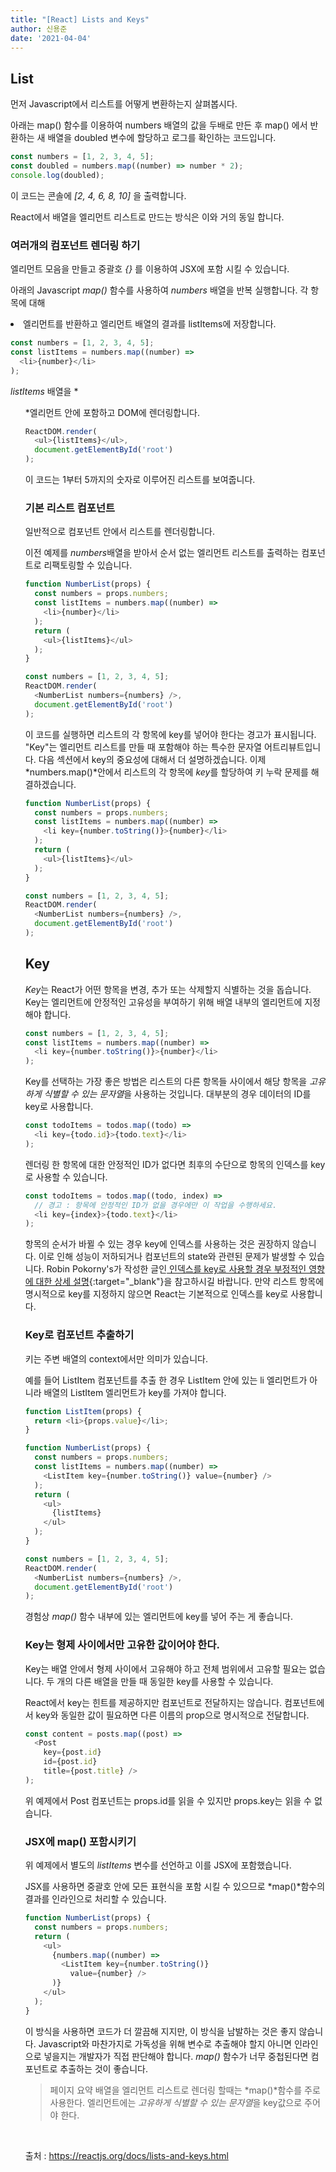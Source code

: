 ```yaml
---
title: "[React] Lists and Keys"
author: 신용준
date: '2021-04-04'
---
```


## List

먼저 Javascript에서 리스트를 어떻게 변환하는지 살펴봅시다.

아래는 map() 함수를 이용하여 numbers 배열의 값을 두배로 만든 후 map() 에서 반환하는 새 배열을 doubled 변수에 할당하고 로그를 확인하는 코드입니다.

```js
const numbers = [1, 2, 3, 4, 5];
const doubled = numbers.map((number) => number * 2);
console.log(doubled);
```

이 코드는 콘솔에 *[2, 4, 6, 8, 10]* 을 출력합니다.

React에서 배열을 엘리먼트 리스트로 만드는 방식은 이와 거의 동일 합니다.

### 여러개의 컴포넌트 렌더링 하기

엘리먼트 모음을 만들고 중괄호 *{}* 를 이용하여 JSX에 포함 시킬 수 있습니다.

아래의 Javascript *map()* 함수를 사용하여 *numbers* 배열을 반복 실행합니다. 각 항목에 대해 *<li>* 엘리먼트를 반환하고 엘리먼트 배열의 결과를 listItems에 저장합니다.

```js
const numbers = [1, 2, 3, 4, 5];
const listItems = numbers.map((number) => 
  <li>{number}</li>
);
```

*listItems* 배열을 *<ul>*엘리먼트 안에 포함하고 DOM에 렌더링합니다.

```js
ReactDOM.render(
  <ul>{listItems}</ul>,
  document.getElementById('root')
);
```

이 코드는 1부터 5까지의 숫자로 이루어진 리스트를 보여줍니다.

### 기본 리스트 컴포넌트

일반적으로 컴포넌트 안에서 리스트를 렌더링합니다.

이전 예제를 *numbers*배열을 받아서 순서 없는 엘리먼트 리스트를 출력하는 컴포넌트로 리팩토링할 수 있습니다.

```js
function NumberList(props) {
  const numbers = props.numbers;
  const listItems = numbers.map((number) => 
    <li>{number}</li>
  );
  return (
    <ul>{listItems}</ul>
  );
}

const numbers = [1, 2, 3, 4, 5];
ReactDOM.render(
  <NumberList numbers={numbers} />,
  document.getElementById('root')
);
```

이 코드를 실행하면 리스트의 각 항목에 key를 넣어야 한다는 경고가 표시됩니다. "Key"는 엘리먼트 리스트를 만들 때 포함해야 하는 특수한 문자열 어트리뷰트입니다. 다음 섹션에서 key의 중요성에 대해서 더 설명하겠습니다. 이제 *numbers.map()*안에서 리스트의 각 항목에 *key*를 할당하여 키 누락 문제를 해결하겠습니다.

```js
function NumberList(props) {
  const numbers = props.numbers;
  const listItems = numbers.map((number) => 
    <li key={number.toString()}>{number}</li>
  );
  return (
    <ul>{listItems}</ul>
  );
}

const numbers = [1, 2, 3, 4, 5];
ReactDOM.render(
  <NumberList numbers={numbers} />,
  document.getElementById('root')
);
```

## Key

*Key*는 React가 어떤 항목을 변경, 추가 또는 삭제할지 식별하는 것을 돕습니다. Key는 엘리먼트에 안정적인 고유성을 부여하기 위해 배열 내부의 엘리먼트에 지정해야 합니다.

```js
const numbers = [1, 2, 3, 4, 5];
const listItems = numbers.map((number) => 
  <li key={number.toString()}>{number}</li>
);
```

Key를 선택하는 가장 좋은 방법은 리스트의 다른 항목들 사이에서 해당 항목을 *고유하게 식별할 수 있는 문자열*을 사용하는 것입니다. 대부분의 경우 데이터의 ID를 key로 사용합니다.

```js
const todoItems = todos.map((todo) =>
  <li key={todo.id}>{todo.text}</li>
);
```

렌더링 한 항목에 대한 안정적인 ID가 없다면 최후의 수단으로 항목의 인덱스를 key로 사용할 수 있습니다.

```js
const todoItems = todos.map((todo, index) =>
  // 경고 : 항목에 안정적인 ID가 없을 경우에만 이 작업을 수행하세요.
  <li key={index}>{todo.text}</li>
);
```

항목의 순서가 바뀔 수 있는 경우 key에 인덱스를 사용하는 것은 권장하지 않습니다. 이로 인해 성능이 저하되거나 컴포넌트의 state와 관련된 문제가 발생할 수 있습니다. Robin Pokorny's가 작성한 글인[ 인덱스를 key로 사용할 경우 부정적인 영향에 대한 상세 설명](https://robinpokorny.medium.com/index-as-a-key-is-an-anti-pattern-e0349aece318){:target="_blank"}을 참고하시길 바랍니다. 만약 리스트 항목에 명시적으로 key를 지정하지 않으면 React는 기본적으로 인덱스를 key로 사용합니다.

### Key로 컴포넌트 추출하기

키는 주변 배열의 context에서만 의미가 있습니다.

예를 들어 ListItem 컴포넌트를 추출 한 경우 ListItem 안에 있는 li 엘리먼트가 아니라 배열의 ListItem 엘리먼트가 key를 가져야 합니다.

```js
function ListItem(props) {
  return <li>{props.value}</li>;
}

function NumberList(props) {
  const numbers = props.numbers;
  const listItems = numbers.map((number) =>
    <ListItem key={number.toString()} value={number} />
  );
  return (
    <ul>
      {listItems}
    </ul>
  );
}

const numbers = [1, 2, 3, 4, 5];
ReactDOM.render(
  <NumberList numbers={numbers} />,
  document.getElementById('root')
);
```

경험상 *map()* 함수 내부에 있는 엘리먼트에 key를 넣어 주는 게 좋습니다.

### Key는 형제 사이에서만 고유한 값이어야 한다.

Key는 배열 안에서 형제 사이에서 고유해야 하고 전체 범위에서 고유할 필요는 없습니다.
두 개의 다른 배열을 만들 때 동일한 key를 사용할 수 있습니다.

React에서 key는 힌트를 제공하지만 컴포넌트로 전달하지는 않습니다. 컴포넌트에서 key와 동일한 값이 필요하면 다른 이름의 prop으로 명시적으로 전달합니다.

```js
const content = posts.map((post) =>
  <Post
    key={post.id}
    id={post.id}
    title={post.title} />
);
```

위 예제에서 Post 컴포넌트는 props.id를 읽을 수 있지만 props.key는 읽을 수 없습니다.

### JSX에 map() 포함시키기

위 예제에서 별도의 *listItems* 변수를 선언하고 이를 JSX에 포함했습니다.

JSX를 사용하면 중괄호 안에 모든 표현식을 포함 시킬 수 있으므로 *map()*함수의 결과를 인라인으로 처리할 수 있습니다.

```js
function NumberList(props) {
  const numbers = props.numbers;
  return (
    <ul>
      {numbers.map((number) =>
        <ListItem key={number.toString()}
          value={number} />
      )}
    </ul>
  );
}
```

이 방식을 사용하면 코드가 더 깔끔해 지지만, 이 방식을 남발하는 것은 좋지 않습니다. Javascript와 마찬가지로 가독성을 위해 변수로 추출해야 할지 아니면 인라인으로 넣을지는 개발자가 직접 판단해야 합니다. *map()* 함수가 너무 중첩된다면 컴포넌트로 추출하는 것이 좋습니다.

>페이지 요약
배열을 엘리먼트 리스트로 렌더링 할때는 *map()*함수를 주로 사용한다.
엘리먼트에는 *고유하게 식별할 수 있는 문자열*을 key값으로 주어야 한다.

<br>

출처 : https://reactjs.org/docs/lists-and-keys.html